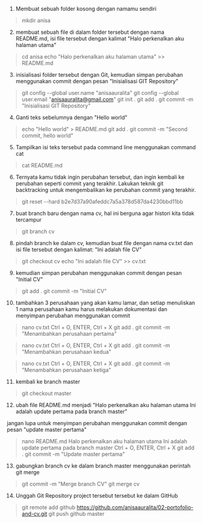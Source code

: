 1. Membuat sebuah folder kosong dengan namamu sendiri
>mkdir anisa

2. membuat sebuah file di dalam folder tersebut dengan nama README.md, isi file tersebut dengan kalimat
"Halo perkenalkan aku halaman utama"
>cd anisa
>echo "Halo perkenalkan aku halaman utama" >> README.md

3. inisialisasi folder tersebut dengan Git, kemudian simpan perubahan menggunakan commit dengan pesan
"Inisialisasi GIT Repository"
>git config --global user.name "anisaauralita"
>git config --global user.email "anisaauralita@gmail.com"
>git init .
>git add .
>git commit -m "Inisialisasi GIT Repository"

4. Ganti teks sebelumnya dengan "Hello world"
>echo "Hello world" > README.md
>git add .
>git commit -m "Second commit, hello world"

5. Tampilkan isi teks tersebut pada command line menggunakan command cat
>cat README.md

6. Ternyata kamu tidak ingin perubahan tersebut, dan ingin kembali ke perubahan seperti commit yang terakhir. Lakukan teknik git backtracking untuk mengembalikan ke perubahan commit yang terakhir.
>git reset --hard b2e7d37a90afeddc7a5a378d587da4230bbd11bb

7. buat branch baru dengan nama cv, hal ini berguna agar histori kita tidak tercampur
>git branch cv

8. pindah branch ke dalam cv, kemudian buat file dengan nama cv.txt dan isi file tersebut dengan kalimat:
"Ini adalah file CV"
>git checkout cv
>echo "Ini adalah file CV" >> cv.txt

9. kemudian simpan perubahan menggunakan commit dengan pesan "Initial CV"
>git add .
>git commit -m "Initial CV"


10. tambahkan 3 perusahaan yang akan kamu lamar, dan setiap menuliskan 1 nama perusahaan kamu harus melakukan dokumentasi dan menyimpan perubahan menggunakan commit

>nano cv.txt
>Ctrl + O, ENTER, Ctrl + X
>git add .
>git commit -m "Menambahkan perusahaan pertama"

>nano cv.txt
>Ctrl + O, ENTER, Ctrl + X
>git add .
>git commit -m "Menambahkan perusahaan kedua"

>nano cv.txt
>Ctrl + O, ENTER, Ctrl + X
>git add .
>git commit -m "Menambahkan perusahaan ketiga"

11. kembali ke branch master
>git checkout master

12. ubah file README.md menjadi
"Halo perkenalkan aku halaman utama
Ini adalah update pertama pada branch master"

jangan lupa untuk menyimpan perubahan menggunakan commit dengan pesan
"update master pertama"

>nano README.md
Halo perkenalkan aku halaman utama
Ini adalah update pertama pada branch master
>Ctrl + O, ENTER, Ctrl + X
>git add .
>git commit -m "Update master pertama"

13. gabungkan branch cv ke dalam branch master menggunakan perintah git merge
>git commit -m "Merge branch CV"
>git merge cv

14. Unggah Git Repository project tersebut tersebut ke dalam GitHub
>git remote add github https://github.com/anisaauralita/02-portofolio-and-cv.git
>git push github master